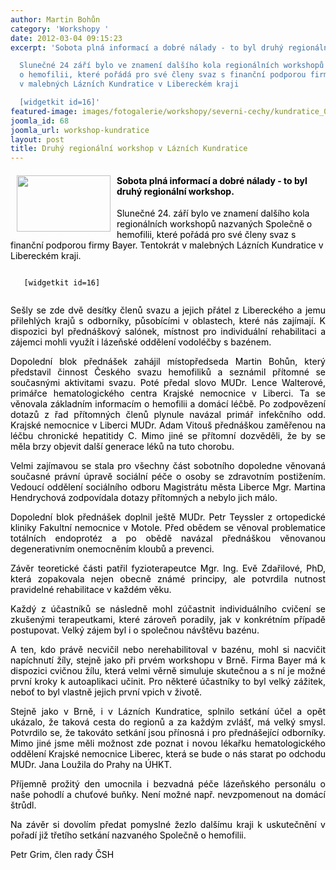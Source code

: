 ```yaml
---
author: Martin Bohůn
category: 'Workshopy '
date: 2012-03-04 09:15:23
excerpt: 'Sobota plná informací a dobré nálady - to byl druhý regionální workshop

  Slunečné 24 září bylo ve znamení dalšího kola regionálních workshopů nazvaných Společně
  o hemofilii, které pořádá pro své členy svaz s finanční podporou firmy Bayer Tentokrát
  v malebných Lázních Kundratice v Libereckém kraji

  [widgetkit id=16]'
featured-image: images/fotogalerie/workshopy/severni-cechy/kundratice_0.jpg
joomla_id: 68
joomla_url: workshop-kundratice
layout: post
title: Druhý regionální workshop v Lázních Kundratice
---
```


<h4>
 <img border="0" height="90" src="{{ site.baseurl }}/images/fotogalerie/workshopy/severni-cechy/kundratice_0.jpg" style="float: left; margin-left: 10px; margin-right: 10px;" width="150"/>
 <span style="color: #000000;">
  Sobota plná informací a dobré nálady - to byl druhý regionální workshop.
 </span>
</h4>
<p>
 <span style="color: #000000;">
  Slunečné 24. září bylo ve znamení dalšího kola regionálních workshopů nazvaných Společně o hemofilii, které pořádá pro své členy svaz s finanční podporou firmy Bayer. Tentokrát v malebných Lázních Kundratice v Libereckém kraji.
 </span>
</p>
<p>
 <span style="color: #000000;">
  <code>
   [widgetkit id=16]
  </code>
 </span>
</p>
<p style="text-align: justify;">
 <span style="color: #000000;">
  Sešly se zde dvě desítky členů svazu a jejich přátel z Libereckého a jemu přilehlých krajů s odborníky, působícími v oblastech, které nás zajímají. K dispozici byl přednáškový salónek, místnost pro individuální rehabilitaci a zájemci mohli využít i lázeňské oddělení vodoléčby s bazénem.
 </span>
</p>
<p style="text-align: justify;">
 <span style="color: #000000;">
  Dopolední blok přednášek zahájil místopředseda Martin Bohůn, který představil činnost Českého svazu hemofiliků a seznámil přítomné se současnými aktivitami svazu. Poté předal slovo MUDr. Lence Walterové, primářce hematologického centra Krajské nemocnice v Liberci. Ta se věnovala základním informacím o hemofilii a domácí léčbě. Po zodpovězení dotazů z řad přítomných členů plynule navázal primář infekčního odd. Krajské nemocnice v Liberci MUDr. Adam Vitouš přednáškou zaměřenou na léčbu chronické hepatitidy C. Mimo jiné se přítomní dozvěděli, že by se měla brzy objevit další generace léků na tuto chorobu.
 </span>
</p>
<p style="text-align: justify;">
 <span style="color: #000000;">
  Velmi zajímavou se stala pro všechny část sobotního dopoledne věnovaná současné právní úpravě sociální péče o osoby se zdravotním postižením. Vedoucí oddělení sociálního odboru Magistrátu města Liberce Mgr. Martina Hendrychová zodpovídala dotazy přítomných a nebylo jich málo.
 </span>
</p>
<p style="text-align: justify;">
 <span style="color: #000000;">
  Dopolední blok přednášek doplnil ještě MUDr. Petr Teyssler z ortopedické kliniky Fakultní nemocnice v Motole. Před obědem se věnoval problematice totálních endoprotéz a po obědě navázal přednáškou věnovanou degenerativním onemocněním kloubů a prevenci.
 </span>
</p>
<p style="text-align: justify;">
 <span style="color: #000000;">
  Závěr teoretické části patřil fyzioterapeutce Mgr. Ing. Evě Zdařilové, PhD, která zopakovala nejen obecně známé principy, ale potvrdila nutnost pravidelné rehabilitace v každém věku.
 </span>
</p>
<p style="text-align: justify;">
 <span style="color: #000000;">
  Každý z účastníků se následně mohl zúčastnit individuálního cvičení se zkušenými terapeutkami, které zároveň poradily, jak v konkrétním případě postupovat. Velký zájem byl i o společnou návštěvu bazénu.
 </span>
</p>
<p style="text-align: justify;">
 <span style="color: #000000;">
  A ten, kdo právě necvičil nebo nerehabilitoval v bazénu, mohl si nacvičit napíchnutí žíly, stejně jako při prvém workshopu v Brně. Firma Bayer má k dispozici cvičnou žílu, která velmi věrně simuluje skutečnou a s ní je možné první kroky k autoaplikaci učinit. Pro některé účastníky to byl velký zážitek, neboť to byl vlastně jejich první vpich v životě.
 </span>
</p>
<p style="text-align: justify;">
 <span style="color: #000000;">
  Stejně jako v Brně, i v Lázních Kundratice, splnilo setkání účel a opět ukázalo, že taková cesta do regionů a za každým zvlášť, má velký smysl. Potvrdilo se, že takováto setkání jsou přínosná i pro přednášející odborníky. Mimo jiné jsme měli možnost zde poznat i novou lékařku hematologického oddělení Krajské nemocnice Liberec, která se bude o nás starat po odchodu MUDr. Jana Loužila do Prahy na ÚHKT.
 </span>
</p>
<p style="text-align: justify;">
 <span style="color: #000000;">
  Příjemně prožitý den umocnila i bezvadná péče lázeňského personálu o naše pohodlí a chuťové buňky. Není možné např. nevzpomenout na domácí štrůdl.
 </span>
</p>
<p style="text-align: justify;">
 <span style="color: #000000;">
  Na závěr si dovolím předat pomyslné žezlo dalšímu kraji k uskutečnění v pořadí již třetího setkání nazvaného Společně o hemofilii.
 </span>
</p>
<p style="text-align: justify;">
 <span style="color: #000000;">
  Petr Grim, člen rady ČSH
 </span>
</p>